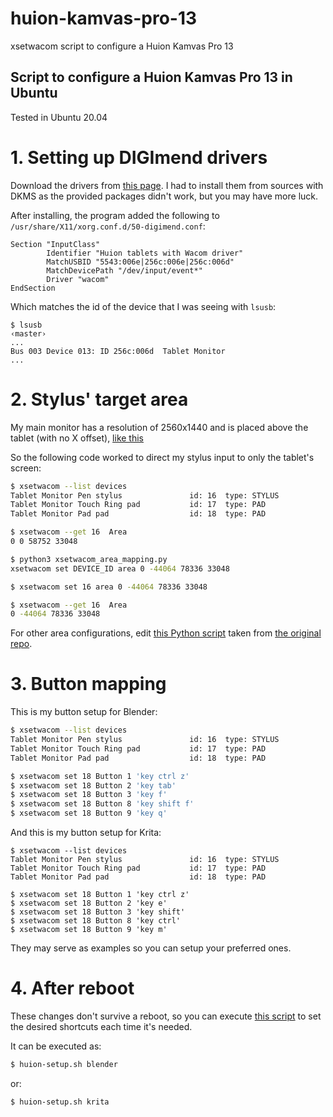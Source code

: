 # huion-kamvas-pro-13
xsetwacom script to configure a Huion Kamvas Pro 13

Script to configure a Huion Kamvas Pro 13 in Ubuntu
---------

Tested in Ubuntu 20.04

# 1. Setting up DIGImend drivers

Download the drivers from [this page](https://github.com/DIGImend/digimend-kernel-drivers). 
I had to install them from sources with DKMS as the provided packages didn't work, but you may have more luck.

After installing, the program added the following to `/usr/share/X11/xorg.conf.d/50-digimend.conf`:
```
Section "InputClass"
        Identifier "Huion tablets with Wacom driver"
        MatchUSBID "5543:006e|256c:006e|256c:006d"
        MatchDevicePath "/dev/input/event*"
        Driver "wacom"
EndSection
```

Which matches the id of the device that I was seeing with `lsusb`:
```
$ lsusb                                                                                                                                                                                                                                                                                                                          ‹master› 
...
Bus 003 Device 013: ID 256c:006d  Tablet Monitor
...
```

# 2. Stylus' target area

My main monitor has a resolution of 2560x1440 and is placed above the tablet (with no X offset), [like this](/docs/screen-config.jpg)

So the following code worked to direct my stylus input to only the tablet's screen:

```bash
$ xsetwacom --list devices
Tablet Monitor Pen stylus               id: 16  type: STYLUS    
Tablet Monitor Touch Ring pad           id: 17  type: PAD       
Tablet Monitor Pad pad                  id: 18  type: PAD    

$ xsetwacom --get 16  Area
0 0 58752 33048

$ python3 xsetwacom_area_mapping.py
xsetwacom set DEVICE_ID area 0 -44064 78336 33048

$ xsetwacom set 16 area 0 -44064 78336 33048

$ xsetwacom --get 16  Area
0 -44064 78336 33048
```

For other area configurations, edit [this Python script](/xsetwacom_area_mapping.py) taken from [the original repo](https://github.com/linuxwacom/xf86-input-wacom/wiki/Area-mapping).

# 3. Button mapping

This is my button setup for Blender:
```bash
$ xsetwacom --list devices
Tablet Monitor Pen stylus               id: 16  type: STYLUS    
Tablet Monitor Touch Ring pad           id: 17  type: PAD       
Tablet Monitor Pad pad                  id: 18  type: PAD       

$ xsetwacom set 18 Button 1 'key ctrl z'
$ xsetwacom set 18 Button 2 'key tab'
$ xsetwacom set 18 Button 3 'key f'
$ xsetwacom set 18 Button 8 'key shift f'
$ xsetwacom set 18 Button 9 'key q'
```

And this is my button setup for Krita:
```
$ xsetwacom --list devices
Tablet Monitor Pen stylus               id: 16  type: STYLUS    
Tablet Monitor Touch Ring pad           id: 17  type: PAD       
Tablet Monitor Pad pad                  id: 18  type: PAD       

$ xsetwacom set 18 Button 1 'key ctrl z'
$ xsetwacom set 18 Button 2 'key e'
$ xsetwacom set 18 Button 3 'key shift'
$ xsetwacom set 18 Button 8 'key ctrl'
$ xsetwacom set 18 Button 9 'key m'

```

They may serve as examples so you can setup your preferred ones.

# 4. After reboot

These changes don't survive a reboot, so you can execute [this script](huion-setup.sh) to set the desired shortcuts each time it's needed.

It can be executed as:
```bash
$ huion-setup.sh blender
```
or:
```bash
$ huion-setup.sh krita
```
